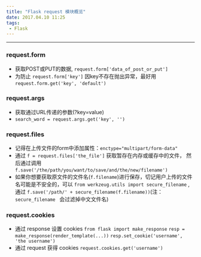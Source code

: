 ```yaml
---
title: "Flask request 模块概览"
date: 2017.04.10 11:25
tags:
 - Flask
---
```


---------------
### request.form   
- 获取POST或PUT的数据, `request.form['data_of_post_or_put']`
- 为防止 `request.form['key']` 因key不存在抛出异常，最好用 `request.form.get('key', 'default')`

### request.args
- 获取通过URL传递的参数(?key=value)
- `search_word = request.args.get('key', '') `

### request.files
- 记得在上传文件的form中添加属性：`enctype="multipart/form-data"`
- 通过 `f = request.files['the_file']` 获取暂存在内存或缓存中的文件，
    然后通过调用 `f.save('/the/path/you/want/to/save/and/the/new/filename')`
- 如果你想要获取原文件的文件名(`f.filename`)进行保存，切记用户上传的文件名可能是不安全的，可以 `from werkzeug.utils import secure_filename` , 通过 `f.save('/path/' + secure_filename(f.filename))`(注：`secure_filename ` 会过滤掉中文文件名)

### request.cookies
- 通过 response 设置 cookies 
`from flask import make_response`
`resp = make_response(render_template(...))`
`resp.set_cookie('username', 'the username')`
- 通过 request 获得 cookies `request.cookies.get('username')`
